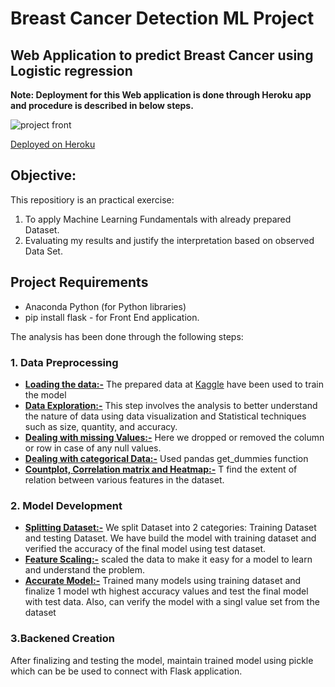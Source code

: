 # Breast Cancer Detection ML Project
## Web Application to predict Breast Cancer using Logistic regression
**Note: Deployment for this Web application is done through Heroku app and procedure is described in below steps.**

![project front](https://user-images.githubusercontent.com/28431152/196962909-90bac9b4-bec9-4e69-a754-335868fefd2b.JPG)

[Deployed on Heroku](https://breast-cancer-detection-webapp.herokuapp.com/)
 
## Objective:
This repositiory is an practical exercise:

1. To apply Machine Learning Fundamentals with already prepared Dataset.
2. Evaluating my results and justify the interpretation based on observed Data Set.

## Project Requirements
* Anaconda Python (for Python libraries)
* pip install flask - for Front End application.

The analysis has been done through the following steps:

### 1. Data Preprocessing

* <ins>**Loading the data:-**</ins> The prepared data at [Kaggle](https://www.kaggle.com/datasets/uciml/breast-cancer-wisconsin-data?select=data.csv) have been used to                                       train the model
* <ins>**Data Exploration:-**</ins> This step involves the analysis to better understand the nature of data using data visualization and Statistical techniques such as                                      size, quantity, and accuracy.
* <ins>**Dealing with missing Values:-**</ins> Here we dropped or removed the column or row in case of any null values.
* <ins>**Dealing with categorical Data:-**</ins> Used pandas get_dummies function 
* <ins>**Countplot, Correlation matrix and Heatmap:-**</ins> T find the extent of relation between various features in the dataset.

### 2. Model Development

* <ins>**Splitting Dataset:-**</ins> We split Dataset into 2 categories: Training Dataset and testing Dataset. We have build the model with training dataset and                                            verified the accuracy of the final model using test dataset.
* <ins>**Feature Scaling:-**</ins>  scaled the data to make it easy for a model to learn and understand the problem.
* <ins>**Accurate Model:-**</ins> Trained many models using training dataset and finalize 1 model wth highest accuracy values and test the final model with test data.                                    Also, can verify the model with a singl value set from the dataset

### 3.Backened Creation

After finalizing and testing the model, maintain trained model using pickle which can be be used to connect with Flask application.





